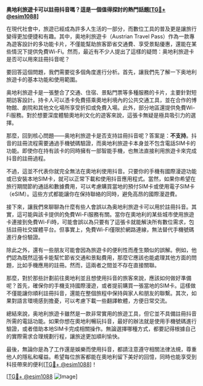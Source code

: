 **奥地利旅遊卡可以註冊抖音嗎？這是一個值得探討的熱門話題[[TG💪+ @esim1088](https://t.me/s/esim1088)]**

在現代社會中，旅遊已經成為許多人生活的一部分，而數位工具的普及更是讓旅行變得更加便捷和有趣。其中，奥地利旅遊卡（Austrian Travel Pass）作為一款專為遊客設計的多功能卡片，不僅能幫助旅客節省交通費、享受景點優惠，還能在某些情況下提供免費Wi-Fi。然而，最近有不少人提出了這樣的疑問：奥地利旅遊卡是否可以用來註冊抖音呢？

要回答這個問題，我們需要從多個角度進行分析。首先，讓我們先了解一下奥地利旅遊卡的基本功能和使用範圍。

奥地利旅遊卡是一張整合了交通、住宿、景點門票等多種服務的卡片，主要針對短期訪客設計。持卡人可以憑卡免費搭乘奧地利境內的公共交通工具，並在合作的博物館、劇院和其他文化場所享受折扣或免費入場。此外，部分地區還提供免費Wi-Fi服務。對於想要深度體驗奧地利文化的遊客來說，這張卡無疑是極具吸引力的選擇。

那麼，回到核心問題——奥地利旅遊卡是否支持註冊抖音呢？答案是：**不支持**。抖音的註冊流程需要通過手機號碼驗證，而奥地利旅遊卡本身並不包含電話SIM卡的功能。即使你在持有該卡的同時擁有一部智能手機，也無法直接利用旅遊卡來完成抖音的註冊過程。

不過，這並不代表你就完全無法在奧地利使用抖音。只要你的手機有國際漫遊功能或已安裝本地SIM卡，就可以正常下載和使用抖音應用程式。當然，如果你希望在旅行期間節約通話和數據費用，可以考慮購買當地的預付SIM卡或使用電子SIM卡（eSIM）。這些方式都能讓你在保持聯絡的同時，避免高昂的國際漫遊費。

接下來，讓我們來聊聊為什麼有些人會誤以為奥地利旅遊卡可以用於註冊抖音。其實，這可能與該卡提供的免費Wi-Fi服務有關。當你在奧地利的某些城市使用旅遊卡連接到免費Wi-Fi時，可能會誤以為只要有了這張卡就能解決所有數位需求，包括註冊社交媒體平台。但事實上，免費Wi-Fi僅限於網路連線，無法替代手機號碼進行身份驗證。

除此之外，還有一些朋友可能會因為旅遊卡的便利性而產生類似的誤解。例如，他們認為既然這張卡能幫忙節省交通和景點費用，那麼它應該也能處理其他方面的問題，比如手機應用的註冊。然而，這兩者之間並不存在直接關聯。

那麼，對於那些計劃前往奧地利並且想使用抖音的旅客來說，應該如何做好準備呢？首先，確保你的手機支持國際漫遊，或者提前購買一張當地的SIM卡。這樣做不僅能讓你順利註冊抖音，還能在整個旅程中保持與家人和朋友的聯繫。其次，如果對語言環境感到擔憂，可以考慮下載一些翻譯軟體，方便日常交流。

總結來說，奥地利旅遊卡雖然是一款非常實用的旅遊工具，但它並不具備註冊抖音所需的電話功能。如果你想在奧地利暢玩抖音，最好的辦法就是使用手機號碼進行驗證，或者借助本地SIM卡完成相關操作。無論選擇哪種方式，都要記得根據自己的實際需求合理規劃行程，讓旅途更加順利愉快。

最後，無論你是為了工作還是娛樂而使用抖音，都請注意遵守相關法律法規，尊重他人的隱私和權益。希望每位旅客都能在奧地利留下美好的回憶，同時也能享受到科技帶來的便利[[TG💪+ @esim1088](https://t.me/s/esim1088)]！

[[TG💪+ @esim1088](https://t.me/s/esim1088) ![Image](https://i.postimg.cc/4NQfJmqS/Snipaste-2025-05-13-00-14-12.png)]